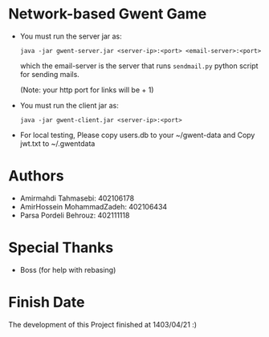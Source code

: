 # Network-based Gwent Game

- You must run the server jar as:
 
    ```
    java -jar gwent-server.jar <server-ip>:<port> <email-server>:<port>
    ```
    which the email-server is the server that runs `sendmail.py` python script for sending mails.

    (Note: your http port for links will be <server-port> + 1)


- You must run the client jar as:
    ```
    java -jar gwent-client.jar <server-ip>:<port>
    ```
- For local testing, Please copy users.db to your ~/gwent-data and Copy jwt.txt to ~/.gwentdata


# Authors
- Amirmahdi Tahmasebi: 402106178
- AmirHossein MohammadZadeh: 402106434
- Parsa Pordeli Behrouz: 402111118

# Special Thanks
- Boss (for help with rebasing)

# Finish Date
The development of this Project finished at 1403/04/21  :)
